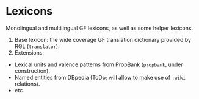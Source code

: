 # Lexicons

Monolingual and multilingual GF lexicons, as well as some helper lexicons.

1. Base lexicon: the wide coverage GF translation dictionary provided by RGL (`translator`).
1. Extensions:
  * Lexical units and valence patterns from PropBank (`propbank`, under construction).
  * Named entities from DBpedia (ToDo; will allow to make use of `:wiki` relations).
  * etc.
